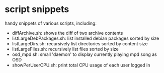 script snippets
===============

handy snippets of various scripts, including:

* diffArchive.sh: shows the diff of two archive contents
* listLargeDebPackages.sh: list installed debian packages sorted by size
* listLargeDirs.sh: recursively list directories sorted by content size
* listLargeFiles.sh: recursively list files sorted by size
* osd_mpd.sh: small 'daemon' to display currently playing mpd song as OSD
* showPerUserCPU.sh: print total CPU usage of each user logged in
